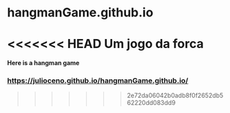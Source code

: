 # hangmanGame.github.io
<<<<<<< HEAD
Um jogo da forca
=======
 __Here is a hangman game__
 
 ### https://julioceno.github.io/hangmanGame.github.io/

>>>>>>> 2e72da06042b0adb8f0f2652db562220dd083dd9
